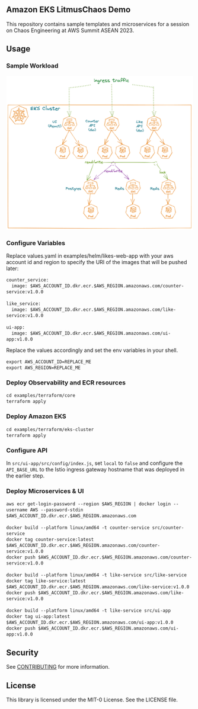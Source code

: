 ## Amazon EKS LitmusChaos Demo

This repository contains sample templates and microservices for a session on Chaos Engineering at AWS Summit ASEAN 2023.

## Usage

### Sample Workload

![workload image](docs/workload-archi.png "Sample Workload")

### Configure Variables

Replace values.yaml in examples/helm/likes-web-app with your aws account id and region to specify the URI of the images that will be pushed later:
```
counter_service:
  image: $AWS_ACCOUNT_ID.dkr.ecr.$AWS_REGION.amazonaws.com/counter-service:v1.0.0

like_service:
  image: $AWS_ACCOUNT_ID.dkr.ecr.$AWS_REGION.amazonaws.com/like-service:v1.0.0

ui-app:
  image: $AWS_ACCOUNT_ID.dkr.ecr.$AWS_REGION.amazonaws.com/ui-app:v1.0.0
```

Replace the values accordingly and set the env variables in your shell.
```
export AWS_ACCOUNT_ID=REPLACE_ME
export AWS_REGION=REPLACE_ME
```

### Deploy Observability and ECR resources

```
cd examples/terraform/core
terraform apply
```

### Deploy Amazon EKS

```
cd examples/terraform/eks-cluster
terraform apply
```

### Configure API
In `src/ui-app/src/config/index.js`, set `local` to `false` and configure the `API_BASE_URL` to the Istio ingress gateway hostname that was deployed in the earlier step.

### Deploy Microservices & UI

```
aws ecr get-login-password --region $AWS_REGION | docker login --username AWS --password-stdin $AWS_ACCOUNT_ID.dkr.ecr.$AWS_REGION.amazonaws.com

docker build --platform linux/amd64 -t counter-service src/counter-service
docker tag counter-service:latest $AWS_ACCOUNT_ID.dkr.ecr.$AWS_REGION.amazonaws.com/counter-service:v1.0.0
docker push $AWS_ACCOUNT_ID.dkr.ecr.$AWS_REGION.amazonaws.com/counter-service:v1.0.0

docker build --platform linux/amd64 -t like-service src/like-service
docker tag like-service:latest $AWS_ACCOUNT_ID.dkr.ecr.$AWS_REGION.amazonaws.com/like-service:v1.0.0
docker push $AWS_ACCOUNT_ID.dkr.ecr.$AWS_REGION.amazonaws.com/like-service:v1.0.0

docker build --platform linux/amd64 -t like-service src/ui-app
docker tag ui-app:latest $AWS_ACCOUNT_ID.dkr.ecr.$AWS_REGION.amazonaws.com/ui-app:v1.0.0
docker push $AWS_ACCOUNT_ID.dkr.ecr.$AWS_REGION.amazonaws.com/ui-app:v1.0.0
```

## Security

See [CONTRIBUTING](CONTRIBUTING.md#security-issue-notifications) for more information.

## License

This library is licensed under the MIT-0 License. See the LICENSE file.
